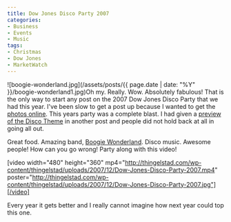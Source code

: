 ```yaml
---
title: Dow Jones Disco Party 2007
categories:
- Business
- Events
- Music
tags:
- Christmas
- Dow Jones
- MarketWatch
---
```


![boogie-wonderland.jpg](/assets/posts/{{ page.date | date: "%Y" }}/boogie-wonderland1.jpg)Oh my. Really. Wow. Absolutely fabulous!
That is the only way to start any post on the 2007 Dow Jones Disco Party that we had this year. I've been slow to get a post up because I wanted to get the [photos online](http://thingelstad.com/s/photos/album/72157603503507480/2007-Dow-Jones-Disco-Party.html). This years party was a complete blast. I had given a [preview of the Disco Theme](/thingelstad/upcoming-office-holiday-party) in another post and people did not hold back at all in going all out.

Great food. Amazing band, [Boogie Wonderland](http://www.boogiewonderland.com/). Disco music. Awesome people! How can you go wrong! Party along with this video!

[video width="480" height="360" mp4="http://thingelstad.com/wp-content/thingelstad/uploads/2007/12/Dow-Jones-Disco-Party-2007.mp4" poster="http://thingelstad.com/wp-content/thingelstad/uploads/2007/12/Dow-Jones-Disco-Party-2007.jpg"][/video]

Every year it gets better and I really cannot imagine how next year could top this one.
